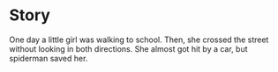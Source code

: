 # Story

One day a little girl was walking to school. Then, she crossed the street without looking in both directions. She almost got hit by a car, but spiderman saved her. 
